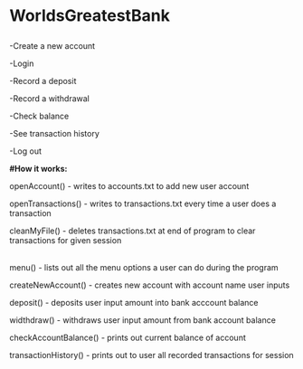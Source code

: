 # WorldsGreatestBank <p>
-Create a new account<p>
-Login<p>
-Record a deposit<p>
-Record a withdrawal<p>
-Check balance<p>
-See transaction history<p>
-Log out<p>
  
  <b>
#How it works:
<p></b>
openAccount() - writes to accounts.txt to add new user account<p>
openTransactions() - writes to transactions.txt every time a user does a transaction<p>
cleanMyFile() - deletes transactions.txt at end of program to clear transactions for given session<p>
<br>
menu() - lists out all the menu options a user can do during the program<p>
createNewAccount() - creates new account with account name user inputs<p>
deposit() - deposits user input amount into bank acccount balance<p>
widthdraw() - withdraws user input amount from bank account balance<p>
checkAccountBalance() - prints out current balance of account <p>
transactionHistory() - prints out to user all recorded transactions for session<p>



